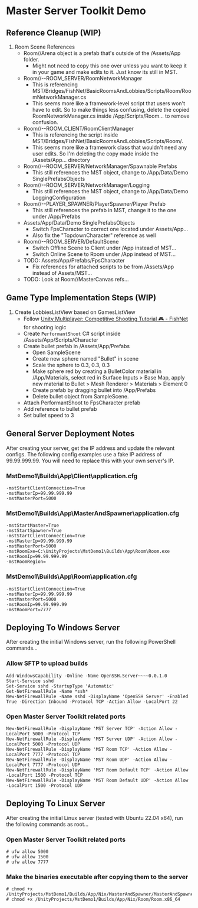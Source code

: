 # Master Server Toolkit Demo

## Reference Cleanup (WIP)

1.  Room Scene References
	*   Room//Arena object is a prefab that's outside of the /Assets/App folder. 
        *   Might not need to copy this one over unless you want to keep it in your game and make edits to it. Just know its still in MST.
	*   Room//--ROOM_SERVER/RoomNetworkManager 
        *   This is referencing MST/Bridges/FishNet/BasicRoomsAndLobbies/Scripts/Room/RoomNetworkManager.cs
        *   This seems more like a framework-level script that users won't have to edit. So to make things less confusing, delete the copied RoomNetworkManager.cs inside /App/Scripts/Room... to remove confusion. 
	*   Room//--ROOM_CLIENT/RoomClientManager 
        *   This is referencing the script inside MST/Bridges/FishNet/BasicRoomsAndLobbies/Scripts/Room/. 
        *   This seems more like a framework class that wouldn't need any user edits. So I'm deleting the copy made inside the /Assets/App... directory
	*   Room//--ROOM_SERVER/NetworkManager/Spawnable Prefabs 
        *   This still references the MST object, change to /App/Data/Demo SinglePrefabsObjects
	*   Room//--ROOM_SERVER/NetworkManager/Logging 
        *   This still references the MST object, change to /App/Data/Demo LoggingConfiguration
	*   Room//--PLAYER_SPAWNER/PlayerSpawner/Player Prefab 
        *   This still references the prefab in MST, change it to the one under /App/Prefabs
	*   Assets/App/Data/Demo SinglePrefabsObjects
        *   Switch FpsCharacter to correct one located under Assets/App...
		*   Also fix the "TopdownCharacter" reference as well
	*   Room//--ROOM_SERVER/DefaultScene
        *   Switch Offline Scene to Client under /App instead of MST...
		*   Switch Online Scene to Room under /App instead of MST...
	*   TODO: Assets/App/Prefabs/FpsCharacter
		*   Fix references for attached scripts to be from /Assets/App instead of Assets/MST...
	*   TODO: Look at Room//MasterCanvas refs...
	
## Game Type Implementation Steps (WIP)

1.  Create LobbiesListView based on GamesListView
    *   Follow [Unity Multiplayer: Competitive Shooting Tutorial 🎮 - FishNet](https://www.youtube.com/watch?v=5bLfaGsBXl8&list=PLF6lFlLzb6CSuf4g8ZR1VRq-TAgC6AQWD&index=25) for shooting logic
    *   Create `PerformantShoot` C# script inside /Assets/App/Scripts/Character
	*   Create bullet prefab in /Assets/App/Prefabs
        *   Open SampleScene
        *   Create new sphere named "Bullet" in scene
        *   Scale the sphere to 0.3, 0.3, 0.3
        *   Make sphere red by creating a BulletColor material in /App/Materials, select red in Surface Inputs > Base Map, apply new material to Bullet > Mesh Renderer > Materials > Element 0
        *   Create prefab by dragging bullet into /App/Prefabs
        *   Delete bullet object from SampleScene.
	*   Attach PerformantShoot to FpsCharacter prefab
	*   Add reference to bullet prefab
	*   Set bullet speed to 3
	
## General Server Deployment Notes

After creating your server, get the IP address and update the relevant configs. The following config examples use a fake IP address of 99.99.999.99. You will need to replace this with your own server's IP.


### MstDemo1\Builds\App\Client\application.cfg
```
-mstStartClientConnection=True
-mstMasterIp=99.99.999.99
-mstMasterPort=5000
```

### MstDemo1\Builds\App\MasterAndSpawner\application.cfg

```
-mstStartMaster=True
-mstStartSpawner=True
-mstStartClientConnection=True
-mstMasterIp=99.99.999.99
-mstMasterPort=5000
-mstRoomExe=C:\UnityProjects\MstDemo1\Builds\App\Room\Room.exe
-mstRoomIp=99.99.999.99
-mstRoomRegion=
```

### MstDemo1\Builds\App\Room\application.cfg

```
-mstStartClientConnection=True
-mstMasterIp=99.99.999.99
-mstMasterPort=5000
-mstRoomIp=99.99.999.99
-mstRoomPort=7777
```

## Deploying To Windows Server

After creating the initial Windows server, run the following PowerShell commands...

### Allow SFTP to upload builds

```
Add-WindowsCapability -Online -Name OpenSSH.Server~~~~0.0.1.0
Start-Service sshd
Set-Service sshd -StartupType 'Automatic'
Get-NetFirewallRule -Name *ssh*
New-NetFirewallRule -Name sshd -DisplayName 'OpenSSH Server' -Enabled True -Direction Inbound -Protocol TCP -Action Allow -LocalPort 22
```
### Open Master Server Toolkit related ports

```
New-NetFirewallRule -DisplayName 'MST Server TCP' -Action Allow -LocalPort 5000 -Protocol TCP
New-NetFirewallRule -DisplayName 'MST Server UDP' -Action Allow -LocalPort 5000 -Protocol UDP
New-NetFirewallRule -DisplayName 'MST Room TCP' -Action Allow -LocalPort 7777 -Protocol TCP
New-NetFirewallRule -DisplayName 'MST Room UDP' -Action Allow -LocalPort 7777 -Protocol UDP
New-NetFirewallRule -DisplayName 'MST Room Default TCP' -Action Allow -LocalPort 1500 -Protocol TCP
New-NetFirewallRule -DisplayName 'MST Room Default UDP' -Action Allow -LocalPort 1500 -Protocol UDP
```

## Deploying To Linux Server

After creating the initial Linux server (tested with Ubuntu 22.04 x64), run the following commands as root...

### Open Master Server Toolkit related ports
```
# ufw allow 5000
# ufw allow 1500
# ufw allow 7777
```

### Make the binaries executable after copying them to the server

```
# chmod +x /UnityProjects/MstDemo1/Builds/App/Nix/MasterAndSpawner/MasterAndSpawner.x86_64
# chmod +x /UnityProjects/MstDemo1/Builds/App/Nix/Room/Room.x86_64
```
